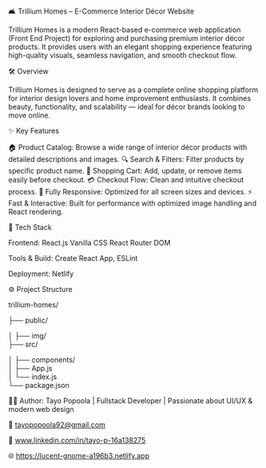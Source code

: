 🛋️ Trillium Homes – E-Commerce Interior Décor Website

Trillium Homes is a modern React-based e-commerce web application (Front End Project) for exploring and purchasing premium interior décor products.
It provides users with an elegant shopping experience featuring high-quality visuals, seamless navigation, and smooth checkout flow.

🛠️ Overview

Trillium Homes is designed to serve as a complete online shopping platform for interior design lovers and home improvement enthusiasts.
It combines beauty, functionality, and scalability — ideal for décor brands looking to move online.

✨ Key Features

🏠 Product Catalog: Browse a wide range of interior décor products with detailed descriptions and images.
🔍 Search & Filters: Filter products by specific product name.
🛒 Shopping Cart: Add, update, or remove items easily before checkout.
💳 Checkout Flow: Clean and intuitive checkout process.
📱 Fully Responsive: Optimized for all screen sizes and devices.
⚡ Fast & Interactive: Built for performance with optimized image handling and React rendering.

🧩 Tech Stack

Frontend:
React.js
Vanilla CSS
React Router DOM

Tools & Build:
Create React App,
ESLint

Deployment:
Netlify 

⚙️ Project Structure

trillium-homes/

├── public/

│    ├── img/            
├── src/

│   ├── components/              
│   ├── App.js         
│   └── index.js        
└── package.json

🧑‍💻 Author:
Tayo Popoola |
Fullstack Developer | Passionate about UI/UX & modern web design

📧 tayopopoola92@gmail.com

💼 www.linkedin.com/in/tayo-p-16a138275

🌐 https://lucent-gnome-a196b3.netlify.app
